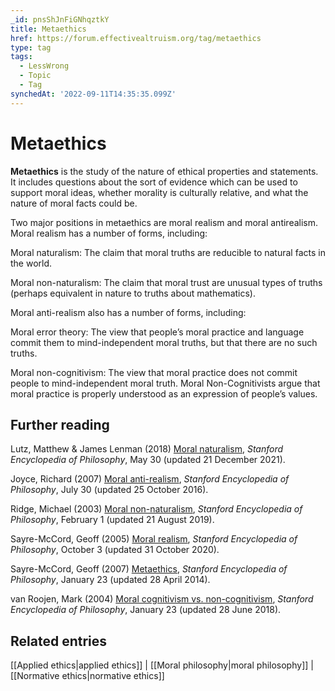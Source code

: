 ```yaml
---
_id: pnsShJnFiGNhqztkY
title: Metaethics
href: https://forum.effectivealtruism.org/tag/metaethics
type: tag
tags:
  - LessWrong
  - Topic
  - Tag
synchedAt: '2022-09-11T14:35:35.099Z'
---
```

# Metaethics

**Metaethics** is the study of the nature of ethical properties and statements. It includes questions about the sort of evidence which can be used to support moral ideas, whether morality is culturally relative, and what the nature of moral facts could be.

Two major positions in metaethics are moral realism and moral antirealism. Moral realism has a number of forms, including:

Moral naturalism: The claim that moral truths are reducible to natural facts in the world.

Moral non-naturalism: The claim that moral trust are unusual types of truths (perhaps equivalent in nature to truths about mathematics).

Moral anti-realism also has a number of forms, including:

Moral error theory: The view that people’s moral practice and language commit them to mind-independent moral truths, but that there are no such truths.

Moral non-cognitivism: The view that moral practice does not commit people to mind-independent moral truth. Moral Non-Cognitivists argue that moral practice is properly understood as an expression of people’s values.

Further reading
---------------

Lutz, Matthew & James Lenman (2018) [Moral naturalism](https://plato.stanford.edu/entries/naturalism-moral/), *Stanford Encyclopedia of Philosophy*, May 30 (updated 21 December 2021).

Joyce, Richard (2007) [Moral anti-realism](https://plato.stanford.edu/cgi-bin/encyclopedia/archinfo.cgi?entry=moral-anti-realism), *Stanford Encyclopedia of Philosophy*, July 30 (updated 25 October 2016).

Ridge, Michael (2003) [Moral non-naturalism](https://plato.stanford.edu/archives/fall2019/entries/moral-non-naturalism/), *Stanford Encyclopedia of Philosophy*, February 1 (updated 21 August 2019).

Sayre-McCord, Geoff (2005) [Moral realism](https://plato.stanford.edu/archives/win2020/entries/moral-realism/), *Stanford Encyclopedia of Philosophy*, October 3 (updated 31 October 2020).

Sayre-McCord, Geoff (2007) [Metaethics](https://plato.stanford.edu/entries/metaethics/), *Stanford Encyclopedia of Philosophy*, January 23 (updated 28 April 2014).

van Roojen, Mark (2004) [Moral cognitivism vs. non-cognitivism](https://plato.stanford.edu/entries/moral-cognitivism/), *Stanford Encyclopedia of Philosophy*, January 23 (updated 28 June 2018).

Related entries
---------------

[[Applied ethics|applied ethics]] | [[Moral philosophy|moral philosophy]] | [[Normative ethics|normative ethics]]